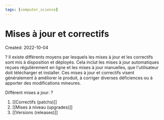 ```yaml
---
tags: [computer_science] 
---
```

# Mises à jour et correctifs
Created: 2022-10-04

?
Il existe différents moyens par lesquels les mises à jour et les correctifs sont mis à disposition et déployés.
Cela inclut les mises à jour automatiques reçues régulièrement en ligne et les mises à jour manuelles, que l'utilisateur doit télécharger et installer.
Ces mises à jour et correctifs visent généralement à améliorer le produit, à corriger diverses déficiences ou à apporter des modifications mineures. 
<!--SR:!2022-11-01,16,230-->

Différent mises a jour:
?
1. [[Correctifs (patchs)]]
2. [[Mises à niveau (upgrades)]]
3. [[Versions (releases)]]
<!--SR:!2022-10-22,14,270-->